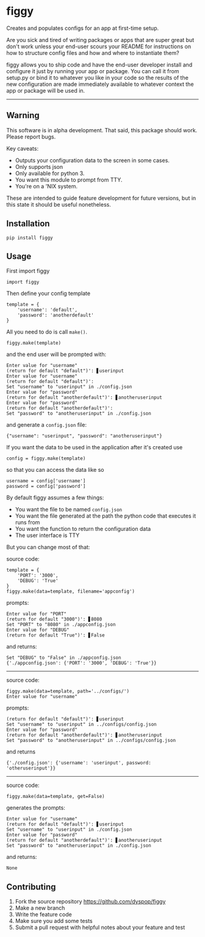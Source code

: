 # figgy

Creates and populates configs for an app at first-time setup.

Are you sick and tired of writing packages or apps that are super great but don't work unless your end-user scours your README for instructions on how to structure config files and how and where to instantiate them? 

figgy allows you to ship code and have the end-user developer install and configure it just by running your app or package. You can call it from setup.py or bind it to whatever you like in your code so the results of the new configuration are made immediately available to whatever context the app or package will be used in.

---

## Warning

This software is in alpha development. That said, this package should work. Please report bugs.

Key caveats:
* Outputs your configuration data to the screen in some cases.
* Only supports json
* Only available for python 3.
* You want this module to prompt from TTY.
* You're on a 'NIX system.

These are intended to guide feature development for future versions, but in this state it should be useful nonetheless.

## Installation

    pip install figgy

## Usage

First import figgy

    import figgy

Then define your config template

    template = {
        'username': 'default',
        'password': 'anotherdefault'
    }

All you need to do is call `make()`.

    figgy.make(template)

and the end user will be prompted with:

    Enter value for "username"
    (return for default "default")': ▋userinput
    Enter value for "username"
    (return for default "default")': 
    Set "username" to "userinput" in ./config.json
    Enter value for "password"
    (return for default "anotherdefault")': ▋anotheruserinput
    Enter value for "password"
    (return for default "anotherdefault")': 
    Set "password" to "anotheruserinput" in ./config.json

and generate a `config.json` file:

    {"username": "userinput", "password": "anotheruserinput"}

If you want the data to be used in the application after it's created use 

    config = figgy.make(template)

so that you can access the data like so

    username = config['username']
    password = config['password']

By default figgy assumes a few things:

* You want the file to be named `config.json`
* You want the file generated at the path the python code that executes it runs from
* You want the function to return the configuration data
* The user interface is TTY

But you can change most of that:

source code:
```
template = {
    'PORT': '3000',
    'DEBUG': 'True'
}
figgy.make(data=template, filename='appconfig')
```
prompts:
```
Enter value for "PORT"
(return for default "3000")': ▋8080
Set "PORT" to "8080" in ./appconfig.json
Enter value for "DEBUG"
(return for default "True")': ▋False
```
and returns:
```
Set "DEBUG" to "False" in ./appconfig.json
{'./appconfig.json': {'PORT': '3000', 'DEBUG': 'True'}}
```
---
source code:
```
figgy.make(data=template, path='../configs/')
Enter value for "username"
```
prompts:
```
(return for default "default")': ▋userinput
Set "username" to "userinput" in ../configs/config.json
Enter value for "password"
(return for default "anotherdefault")': ▋anotheruserinput
Set "password" to "anotheruserinput" in ../configs/config.json
```
and returns
```
{'./config.json': {'username': 'userinput', password: 'otheruserinput'}}
```
---
source code:
```
figgy.make(data=template, get=False)
```
generates the prompts:
```
Enter value for "username"
(return for default "default")': ▋userinput
Set "username" to "userinput" in ./config.json
Enter value for "password"
(return for default "anotherdefault")': ▋anotheruserinput
Set "password" to "anotheruserinput" in ./config.json
```
and returns:
```
None
```

## Contributing

1. Fork the source repository https://github.com/dyspop/figgy 
2. Make a new branch
3. Write the feature code
4. Make sure you add some tests
5. Submit a pull request with helpful notes about your feature and test
